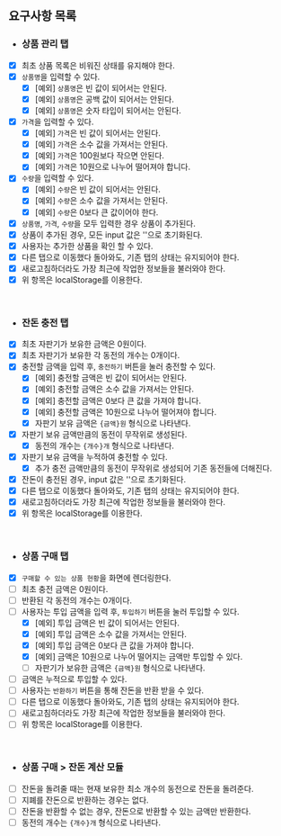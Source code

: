 ## 요구사항 목록


- ### 상품 관리 탭

- [x] 최초 상품 목록은 비워진 상태를 유지해야 한다.
- [x] `상품명`을 입력할 수 있다.
  - [x] [예외] `상품명`은 빈 값이 되어서는 안된다.
  - [x] [예외] `상품명`은 공백 값이 되어서는 안된다.
  - [x] [예외] `상품명`은 숫자 타입이 되어서는 안된다.
- [x] `가격`을 입력할 수 있다.
  - [x] [예외] `가격`은 빈 값이 되어서는 안된다.
  - [x] [예외] `가격`은 소수 값을 가져서는 안된다.
  - [x] [예외] `가격`은 100원보다 작으면 안된다.
  - [x] [예외] `가격`은 10원으로 나누어 떨어져야 합니다.
- [x] `수량`을 입력할 수 있다.
  - [x] [예외] `수량`은 빈 값이 되어서는 안된다.
  - [x] [예외] `수량`은 소수 값을 가져서는 안된다.
  - [x] [예외] `수량`은 0보다 큰 값이어야 한다.
- [x] `상품명`, `가격`, `수량`을 모두 입력한 경우 상품이 추가된다.
- [x] 상품이 추가된 경우, 모든 input 값은 ''으로 초기화된다.
- [x] 사용자는 추가한 상품을 확인 할 수 있다.
- [x] 다른 탭으로 이동했다 돌아와도, 기존 탭의 상태는 유지되어야 한다.
- [x] 새로고침하더라도 가장 최근에 작업한 정보들을 불러와야 한다.
- [x] 위 항목은 localStorage를 이용한다.

<br/>


- ### 잔돈 충전 탭

- [x] 최초 자판기가 보유한 금액은 0원이다.
- [x] 최초 자판기가 보유한 각 동전의 개수는 0개이다.
- [x] 충전할 금액을 입력 후, `충전하기` 버튼을 눌러 충전할 수 있다.
  - [x] [예외] 충전할 금액은 빈 값이 되어서는 안된다.
  - [x] [예외] 충전할 금액은 소수 값을 가져서는 안된다.
  - [x] [예외] 충전할 금액은 0보다 큰 값을 가져야 합니다.
  - [x] [예외] 충전할 금액은 10원으로 나누어 떨어져야 합니다.
  - [x] 자판기 보유 금액은 `{금액}원` 형식으로 나타낸다.
- [x] 자판기 보유 금액만큼의 동전이 무작위로 생성된다.
  - [x] 동전의 개수는 `{개수}개` 형식으로 나타낸다.
- [x] 자판기 보유 금액을 누적하여 충전할 수 있다. 
  - [x] 추가 충전 금액만큼의 동전이 무작위로 생성되어 기존 동전들에 더해진다.
- [x] 잔돈이 충전된 경우, input 값은 ''으로 초기화된다.
- [x] 다른 탭으로 이동했다 돌아와도, 기존 탭의 상태는 유지되어야 한다.
- [x] 새로고침하더라도 가장 최근에 작업한 정보들을 불러와야 한다.
- [x] 위 항목은 localStorage를 이용한다.

<br/>


- ### 상품 구매 탭

- [x] `구매할 수 있는 상품 현황`을 화면에 렌더링한다.
- [ ] 최초 충전 금액은 0원이다.
- [ ] 반환된 각 동전의 개수는 0개이다.
- [ ] 사용자는 투입 금액을 입력 후, `투입하기` 버튼을 눌러 투입할 수 있다.
  - [x] [예외] 투입 금액은 빈 값이 되어서는 안된다.
  - [x] [예외] 투입 금액은 소수 값을 가져서는 안된다.
  - [x] [예외] 투입 금액은 0보다 큰 값을 가져야 합니다.
  - [x] [예외] 금액은 10원으로 나누어 떨어지는 금액만 투입할 수 있다.
  - [ ] 자판기가 보유한 금액은 `{금액}원` 형식으로 나타낸다. 
- [ ] 금액은 누적으로 투입할 수 있다.
- [ ] 사용자는 `반환하기` 버튼을 통해 잔돈을 반환 받을 수 있다.
- [ ] 다른 탭으로 이동했다 돌아와도, 기존 탭의 상태는 유지되어야 한다.
- [ ] 새로고침하더라도 가장 최근에 작업한 정보들을 불러와야 한다.
- [ ] 위 항목은 localStorage를 이용한다.

<br/>


- ### 상품 구매 > 잔돈 계산 모듈

- [ ] 잔돈을 돌려줄 때는 현재 보유한 최소 개수의 동전으로 잔돈을 돌려준다.
- [ ] 지폐를 잔돈으로 반환하는 경우는 없다.
- [ ] 잔돈을 반환할 수 없는 경우, 잔돈으로 반환할 수 있는 금액만 반환한다.
- [ ] 동전의 개수는 `{개수}개` 형식으로 나타낸다.

<br/>


